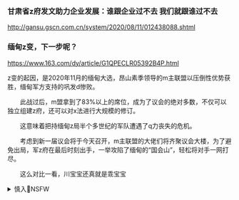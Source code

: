 ### 甘肃省z府发文助力企业发展：谁跟企业过不去 我们就跟谁过不去
http://gansu.gscn.com.cn/system/2020/08/11/012438088.shtml

### 缅甸z变，下一步呢？
https://www.163.com/dy/article/G1QPECLR05392B4P.html

z变的起因，是2020年11月的缅甸大选，昂山素季领导的m主联盟以压倒性优势获胜，缅甸军方支持的巩发d惨败。

　　此战过后，m盟拿到了83%以上的席位，成为了议会的绝对多数，不仅可以独立组建z府，还可以对x法进行大规模的修订。

　　这意味着把持缅甸z局半个多世纪的军队遭遇了q力丧失的危机。

　　考虑到新一届议会将于今天召开，m主联盟的大佬们将齐聚议会大楼，为了避免出局，军z府在最后时刻出手，一举攻陷了缅甸的“国会山”，轻松将对手一网打尽。

　　这么对比一看，川宝宝还真就是乖宝宝

<details><summary>慎入🔞NSFW</summary>

Not Safe For Work
<img src="https://upload.wikimedia.org/wikipedia/commons/thumb/d/d3/Biohazard_Symbol_Specification.png/210px-Biohazard_Symbol_Specification.png">

<details><summary><b>风险自理Use At Your Own Risk🈲</summary>

### 余杰：从《河s到zg- 从自由到专z的蜕变
https://2newcenturynet.blogspot.com/2021/02/blog-post_70.html

可惜，六sts的枪声让《河s对蔚蓝色文明和海洋文明的呼唤戛然而止，从此zg走上一条鬼打墙式的回头路。

### 余杰：暴秦是zg最深刻的文化基因
https://2newcenturynet.blogspot.com/2021/02/blog-post.html

天下帝g主义美学
永远是巨大得将人反衬成微不足道的蚂蚁的宫殿，永远是一望无垠如同秦兵马俑一般的军队方阵，永远是"伏尸百万，流血千里"的残酷战争画面。喜欢看此类历史"正剧"的，偏偏大都是那些无q无势的普通百x，他们不会将感情投射到无名士兵身上，而瞩目于秦始皇一人。他们对勾心斗角、步步惊心的宫廷z治烂熟于胸，对"君要臣死，臣不得不死"的绝对王q五体投地。

有网络评l人指出，《大秦赋》是最近一些年流行的一种"神操作"的样板戏："韭菜为镰刀大唱赞歌，愚m为圣主疯狂点赞。"《大秦赋》为秦始皇的暴z翻盘，"不是蠢，不是缺乏历史常识，而是一种聪明、一种投机、甚至是一种z治算计，一种让别人承担后果自己获得投机利益的恶

乔治·肯楠早在一九四四年就提醒西方人必须明白，克里姆林宫的g产d人同沙皇一样具有扩张性，西方人必须从现在开始，在心理上做好准备，将苏联视为未来的敌人。

回到伟大沙皇阿列克谢满意的西部边界，有可能使布尔什维克主义毫无威胁地复兴十七世纪的俄国z治传统，即不受限制的、专制的zy集q；z治思想的拜占庭学派；有别于西方世界的孤芳自赏；甚至对'第三罗马'的神秘主义幻想

在二十年短暂的时间里，这个苏维ag家深刻理解了过去两百年间沙皇统治历史的内涵。"与之相似，正如苏联g产d人占据沙皇的克里姆林宫，zgg产d人也占据明清两代皇帝的zn海，他们对办公和居住地的选择表明，他们表面上是马l主义者，骨子里是天下帝g主义者。

极q主义不仅仅是二十世纪才有的狂热激进现象，也不是"现代性"的产物，在zg世界里，早在公元前三世纪，就已然出现"早熟的法西斯主义和法西斯帝g

大秦赋》所展示的法西斯美学，俨然是从希特勒御用导演里芬斯塔尔为纳粹纽伦堡党代会拍摄的电影《意志的胜利》中脱胎而来——这里的"意志"不仅指德意志民族的意志，更指希特勒本人的意志。

纪律严明、动作整齐划一的人q。在影片的镜头中，满是一排排列队前进的冲锋队员和黑衣铁盔的d卫队成员，这使观众深信德国rm训练有素和军事化组织模式的至高无上，让德国和整个世界相信德国rm在希特勒领d下的力量和决心。

与之相比，从《英雄》到《大秦赋》的zg式法西斯美学，浸染了西北黄土地的泥土气息，有一种"秋菊"和"大红灯笼"的味道，

</details>
</details>
